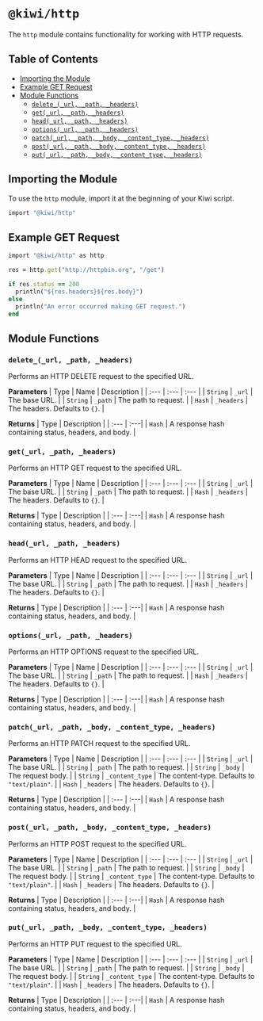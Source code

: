 # `@kiwi/http`

The `http` module contains functionality for working with HTTP requests.

## Table of Contents

- [Importing the Module](#importing-the-module)
- [Example GET Request](#example-get-request)
- [Module Functions](#module-functions)
  - [`delete_(_url, _path, _headers)`](#delete__url-_path-_headers)
  - [`get(_url, _path, _headers)`](#get_url-_path-_headers)
  - [`head(_url, _path, _headers)`](#head_url-_path-_headers)
  - [`options(_url, _path, _headers)`](#options_url-_path-_headers)
  - [`patch(_url, _path, _body, _content_type, _headers)`](#patch_url-_path-_body-_content_type-_headers)
  - [`post(_url, _path, _body, _content_type, _headers)`](#post_url-_path-_body-_content_type-_headers)
  - [`put(_url, _path, _body, _content_type, _headers)`](#put_url-_path-_body-_content_type-_headers)

## Importing the Module

To use the `http` module, import it at the beginning of your Kiwi script.

```ruby
import "@kiwi/http"
```

## Example GET Request

```ruby
import "@kiwi/http" as http

res = http.get("http://httpbin.org", "/get")

if res.status == 200
  println("${res.headers}${res.body}")
else
  println("An error occurred making GET request.")
end
```

## Module Functions

### `delete_(_url, _path, _headers)`

Performs an HTTP DELETE request to the specified URL.

**Parameters**
| Type | Name | Description |
| :--- | :--- | :--- |
| `String` | `_url` | The base URL. |
| `String` | `_path` | The path to request. |
| `Hash` | `_headers` | The headers. Defaults to `{}`. |

**Returns**
| Type | Description |
| :--- | :---|
| `Hash` | A response hash containing status, headers, and body. |

### `get(_url, _path, _headers)`

Performs an HTTP GET request to the specified URL.

**Parameters**
| Type | Name | Description |
| :--- | :--- | :--- |
| `String` | `_url` | The base URL. |
| `String` | `_path` | The path to request. |
| `Hash` | `_headers` | The headers. Defaults to `{}`. |

**Returns**
| Type | Description |
| :--- | :---|
| `Hash` | A response hash containing status, headers, and body. |

### `head(_url, _path, _headers)`

Performs an HTTP HEAD request to the specified URL.

**Parameters**
| Type | Name | Description |
| :--- | :--- | :--- |
| `String` | `_url` | The base URL. |
| `String` | `_path` | The path to request. |
| `Hash` | `_headers` | The headers. Defaults to `{}`. |

**Returns**
| Type | Description |
| :--- | :---|
| `Hash` | A response hash containing status, headers, and body. |

### `options(_url, _path, _headers)`

Performs an HTTP OPTIONS request to the specified URL.

**Parameters**
| Type | Name | Description |
| :--- | :--- | :--- |
| `String` | `_url` | The base URL. |
| `String` | `_path` | The path to request. |
| `Hash` | `_headers` | The headers. Defaults to `{}`. |

**Returns**
| Type | Description |
| :--- | :---|
| `Hash` | A response hash containing status, headers, and body. |

### `patch(_url, _path, _body, _content_type, _headers)`

Performs an HTTP PATCH request to the specified URL.

**Parameters**
| Type | Name | Description |
| :--- | :--- | :--- |
| `String` | `_url` | The base URL. |
| `String` | `_path` | The path to request. |
| `String` | `_body` | The request body. |
| `String` | `_content_type` | The content-type. Defaults to `"text/plain"`. |
| `Hash` | `_headers` | The headers. Defaults to `{}`. |

**Returns**
| Type | Description |
| :--- | :---|
| `Hash` | A response hash containing status, headers, and body. |

### `post(_url, _path, _body, _content_type, _headers)`

Performs an HTTP POST request to the specified URL.

**Parameters**
| Type | Name | Description |
| :--- | :--- | :--- |
| `String` | `_url` | The base URL. |
| `String` | `_path` | The path to request. |
| `String` | `_body` | The request body. |
| `String` | `_content_type` | The content-type. Defaults to `"text/plain"`. |
| `Hash` | `_headers` | The headers. Defaults to `{}`. |

**Returns**
| Type | Description |
| :--- | :---|
| `Hash` | A response hash containing status, headers, and body. |

### `put(_url, _path, _body, _content_type, _headers)`

Performs an HTTP PUT request to the specified URL.

**Parameters**
| Type | Name | Description |
| :--- | :--- | :--- |
| `String` | `_url` | The base URL. |
| `String` | `_path` | The path to request. |
| `String` | `_body` | The request body. |
| `String` | `_content_type` | The content-type. Defaults to `"text/plain"`. |
| `Hash` | `_headers` | The headers. Defaults to `{}`. |

**Returns**
| Type | Description |
| :--- | :---|
| `Hash` | A response hash containing status, headers, and body. |